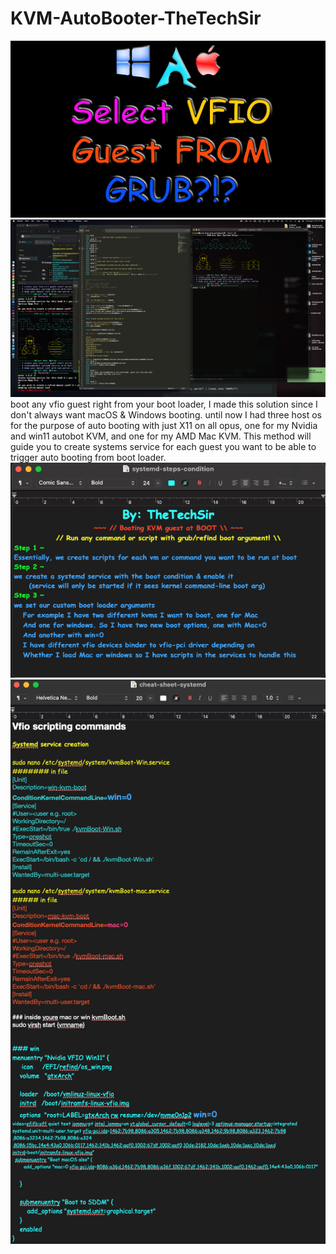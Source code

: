 # KVM-AutoBooter-TheTechSir

![alt text](https://github.com/thetechsir/KVM-AutoBooter-TheTechSir/blob/main/color-banner.png)
![alt text](https://github.com/thetechsir/KVM-AutoBooter-TheTechSir/blob/main/kvm-autoboot.png)
boot any vfio guest right from your boot loader, I made this solution since I don't always want macOS &amp; Windows booting. until now I had three host os for the purpose of auto booting with just X11 on all opus, one for my Nvidia and win11 autobot KVM, and one for my AMD Mac KVM. This method will guide you to create systems service for each guest you want to be able to trigger auto booting from boot loader. 
![alt text](https://github.com/thetechsir/KVM-AutoBooter-TheTechSir/blob/main/1.png)
![alt text](https://github.com/thetechsir/KVM-AutoBooter-TheTechSir/blob/main/2.png)
